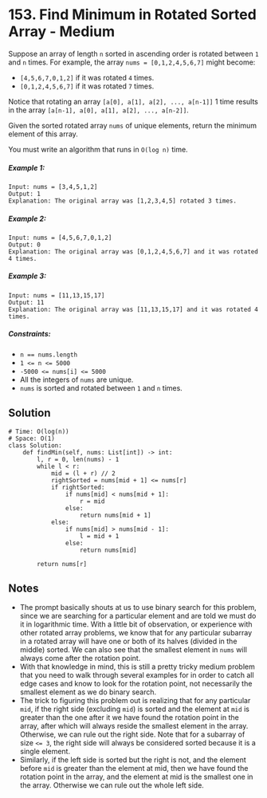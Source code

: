 # 153. Find Minimum in Rotated Sorted Array - Medium

Suppose an array of length `n` sorted in ascending order is rotated between `1` and `n` times. For example, the array `nums = [0,1,2,4,5,6,7]` might become:

- `[4,5,6,7,0,1,2]` if it was rotated `4` times.
- `[0,1,2,4,5,6,7]` if it was rotated `7` times.

Notice that rotating an array `[a[0], a[1], a[2], ..., a[n-1]]` 1 time results in the array `[a[n-1], a[0], a[1], a[2], ..., a[n-2]]`.

Given the sorted rotated array `nums` of unique elements, return the minimum element of this array.

You must write an algorithm that runs in `O(log n)` time.

##### Example 1:

```
Input: nums = [3,4,5,1,2]
Output: 1
Explanation: The original array was [1,2,3,4,5] rotated 3 times.
```

##### Example 2:

```
Input: nums = [4,5,6,7,0,1,2]
Output: 0
Explanation: The original array was [0,1,2,4,5,6,7] and it was rotated 4 times.
```

##### Example 3:

```
Input: nums = [11,13,15,17]
Output: 11
Explanation: The original array was [11,13,15,17] and it was rotated 4 times. 
```

##### Constraints:

- `n == nums.length`
- `1 <= n <= 5000`
- `-5000 <= nums[i] <= 5000`
- All the integers of `nums` are unique.
- `nums` is sorted and rotated between `1` and `n` times.

## Solution

```
# Time: O(log(n))
# Space: O(1)
class Solution:
    def findMin(self, nums: List[int]) -> int:
        l, r = 0, len(nums) - 1
        while l < r:
            mid = (l + r) // 2
            rightSorted = nums[mid + 1] <= nums[r]
            if rightSorted:
                if nums[mid] < nums[mid + 1]:
                    r = mid
                else:
                    return nums[mid + 1]
            else:
                if nums[mid] > nums[mid - 1]:
                    l = mid + 1
                else:
                    return nums[mid]
                
        return nums[r]
```

## Notes
- The prompt basically shouts at us to use binary search for this problem, since we are searching for a particular element and are told we must do it in logarithmic time. With a little bit of observation, or experience with other rotated array problems, we know that for any particular subarray in a rotated array will have one or both of its halves (divided in the middle) sorted. We can also see that the smallest element in `nums` will always come after the rotation point.
- With that knowledge in mind, this is still a pretty tricky medium problem that you need to walk through several examples for in order to catch all edge cases and know to look for the rotation point, not necessarily the smallest element as we do binary search.
- The trick to figuring this problem out is realizing that for any particular `mid`, if the right side (excluding `mid`) is sorted and the element at `mid` is greater than the one after it we have found the rotation point in the array, after which will always reside the smallest element in the array. Otherwise, we can rule out the right side. Note that for a subarray of size `<= 3`, the right side will always be considered sorted because it is a single element. 
- Similarly, if the left side is sorted but the right is not, and the element before `mid` is greater than the element at mid, then we have found the rotation point in the array, and the element at mid is the smallest one in the array. Otherwise we can rule out the whole left side. 